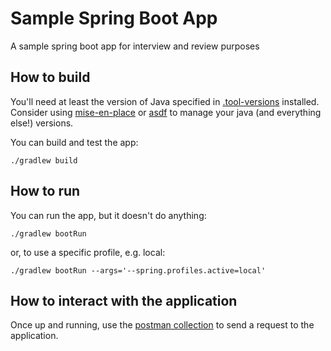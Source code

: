# Sample Spring Boot App

A sample spring boot app for interview and review purposes

## How to build

You'll need at least the version of Java specified in [.tool-versions](.tool-versions) installed.
Consider using [mise-en-place](https://mise.jdx.dev/) or [asdf](https://asdf-vm.com/) to manage your java (and everything else!) versions.

You can build and test the app:

```shell
./gradlew build
```

## How to run

You can run the app, but it doesn't do anything:

```shell
./gradlew bootRun
```

or, to use a specific profile, e.g. local:

```shell
./gradlew bootRun --args='--spring.profiles.active=local'
```

## How to interact with the application

Once up and running, use the [postman collection](./postman) to send a request to the application.